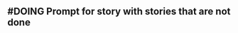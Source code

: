 ## #DOING Prompt for story with stories that are not done
<!-- 
#task
created:2023-09-27T03:41:23.410Z
group:"Ungrouped Tasks"
story-id:start-a-task-without-args
task-id:EJBci
order:-10
-->
